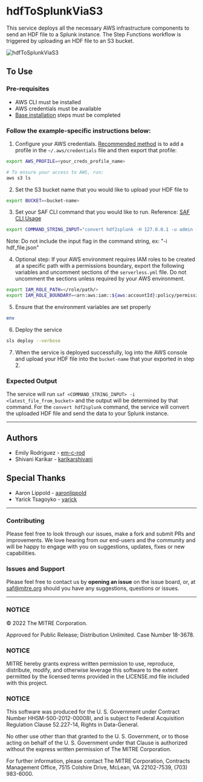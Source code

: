 # hdfToSplunkViaS3
This service deploys all the necessary AWS infrastructure components to send an HDF file to a Splunk instance. The Step Functions workflow is triggered by uploading an HDF file to an S3 bucket.

![hdfToSplunkViaS3](https://user-images.githubusercontent.com/11844975/163608947-a57bf1f4-710a-496a-aa77-4fc0367c0c05.png)

## To Use
### Pre-requisites
- AWS CLI must be installed
- AWS credentials must be available
- [Base installation](https://github.com/mitre/serverless-step-functions/tree/main#readme) steps must be completed
### Follow the example-specific instructions below:
1. Configure your AWS credentials. [Recommended method](https://docs.aws.amazon.com/cli/latest/userguide/cli-configure-files.html) is to add a profile in the `~/.aws/credentials` file and then export that profile:
```bash
export AWS_PROFILE=<your_creds_profile_name>

# To ensure your access to AWS, run:
aws s3 ls
```
2. Set the S3 bucket name that you would like to upload your HDF file to
```bash
export BUCKET=<bucket-name>
```
3. Set your SAF CLI command that you would like to run. Reference: [SAF CLI Usage](https://github.com/mitre/saf#usage)
```bash
export COMMAND_STRING_INPUT="convert hdf2splunk -H 127.0.0.1 -u admin -p Valid_password! -I your_index_name"
```
Note: Do not include the input flag in the command string, ex: "-i hdf_file.json"

4. Optional step: If your AWS environment requires IAM roles to be created at a specific path with a permissions boundary, export the following variables and uncomment sections of the `serverless.yml` file. Do not uncomment the sections unless required by your AWS environment.
```bash
export IAM_ROLE_PATH=</role/path/>
export IAM_ROLE_BOUNDARY=<arn:aws:iam::${aws:accountId}:policy/permissions-boundary-policy>
```
5. Ensure that the environment variables are set properly
```bash
env
```
6. Deploy the service
```bash
sls deploy --verbose
```
7. When the service is deployed successfully, log into the AWS console and upload your HDF file into the `bucket-name` that your exported in step 2.


### Expected Output
The service will run `saf <COMMAND_STRING_INPUT> -i <latest_file_from_bucket>` and the output will be determined by that command.
For the `convert hdf2splunk` command, the service will convert the uploaded HDF file and send the data to your Splunk instance.

---

## Authors
* Emily Rodriguez - [em-c-rod](https://github.com/em-c-rod)
* Shivani Karikar - [karikarshivani](https://github.com/karikarshivani)

## Special Thanks
* Aaron Lippold - [aaronlippold](https://github.com/aaronlippold)
* Yarick Tsagoyko - [yarick](https://github.com/yarick)

---

### Contributing

Please feel free to look through our issues, make a fork and submit PRs and improvements. We love hearing from our end-users and the community and will be happy to engage with you on suggestions, updates, fixes or new capabilities.

### Issues and Support

Please feel free to contact us by **opening an issue** on the issue board, or, at [saf@mitre.org](mailto:saf@mitre.org) should you have any suggestions, questions or issues.

---

### NOTICE

© 2022 The MITRE Corporation.

Approved for Public Release; Distribution Unlimited. Case Number 18-3678.

### NOTICE

MITRE hereby grants express written permission to use, reproduce, distribute, modify, and otherwise leverage this software to the extent permitted by the licensed terms provided in the LICENSE.md file included with this project.

### NOTICE

This software was produced for the U. S. Government under Contract Number HHSM-500-2012-00008I, and is subject to Federal Acquisition Regulation Clause 52.227-14, Rights in Data-General.

No other use other than that granted to the U. S. Government, or to those acting on behalf of the U. S. Government under that Clause is authorized without the express written permission of The MITRE Corporation.

For further information, please contact The MITRE Corporation, Contracts Management Office, 7515 Colshire Drive, McLean, VA 22102-7539, (703) 983-6000.
